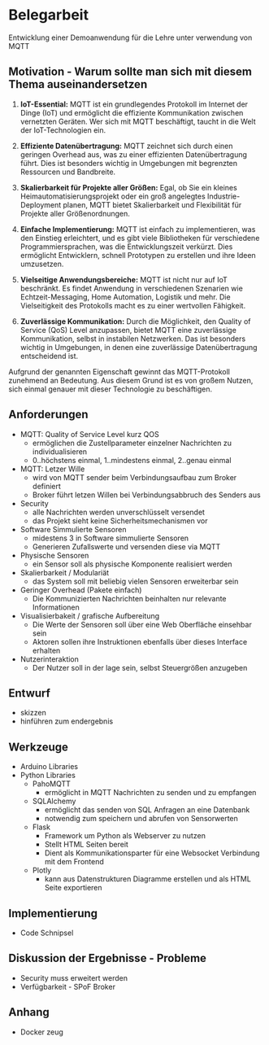 # Belegarbeit
Entwicklung einer Demoanwendung für die Lehre unter verwendung von MQTT

## Motivation - Warum sollte man sich mit diesem Thema auseinandersetzen
1. **IoT-Essential:**
   MQTT ist ein grundlegendes Protokoll im Internet der Dinge (IoT) und ermöglicht die effiziente Kommunikation zwischen vernetzten Geräten. Wer sich mit MQTT beschäftigt, taucht in die Welt der IoT-Technologien ein.

2. **Effiziente Datenübertragung:**
   MQTT zeichnet sich durch einen geringen Overhead aus, was zu einer effizienten Datenübertragung führt. Dies ist besonders wichtig in Umgebungen mit begrenzten Ressourcen und Bandbreite.

3. **Skalierbarkeit für Projekte aller Größen:**
   Egal, ob Sie ein kleines Heimautomatisierungsprojekt oder ein groß angelegtes Industrie-Deployment planen, MQTT bietet Skalierbarkeit und Flexibilität für Projekte aller Größenordnungen.

4. **Einfache Implementierung:**
   MQTT ist einfach zu implementieren, was den Einstieg erleichtert, und es gibt viele Bibliotheken für verschiedene Programmiersprachen, was die Entwicklungszeit verkürzt. Dies ermöglicht Entwicklern, schnell Prototypen zu erstellen und ihre Ideen umzusetzen.

5. **Vielseitige Anwendungsbereiche:**
   MQTT ist nicht nur auf IoT beschränkt. Es findet Anwendung in verschiedenen Szenarien wie Echtzeit-Messaging, Home Automation, Logistik und mehr. Die Vielseitigkeit des Protokolls macht es zu einer wertvollen Fähigkeit.

6. **Zuverlässige Kommunikation:**
   Durch die Möglichkeit, den Quality of Service (QoS) Level anzupassen, bietet MQTT eine zuverlässige Kommunikation, selbst in instabilen Netzwerken. Das ist besonders wichtig in Umgebungen, in denen eine zuverlässige Datenübertragung entscheidend ist.

Aufgrund der genannten Eigenschaft gewinnt das MQTT-Protokoll zunehmend an Bedeutung. Aus diesem Grund ist es von großem Nutzen, sich einmal genauer mit dieser Technologie zu beschäftigen.

## Anforderungen
- MQTT: Quality of Service Level kurz QOS
   - ermöglichen die Zustellparameter einzelner Nachrichten zu individualisieren
   - 0..höchstens einmal, 1..mindestens einmal, 2..genau einmal
- MQTT: Letzer Wille
   - wird von MQTT sender beim Verbindungsaufbau zum Broker definiert
   - Broker führt letzen Willen bei Verbindungsabbruch des Senders aus
- Security
   - alle Nachrichten werden unverschlüsselt versendet
   - das Projekt sieht keine Sicherheitsmechanismen vor
- Software Simmulierte Sensoren
   - midestens 3 in Software simmulierte Sensoren
   - Generieren Zufallswerte und versenden diese via MQTT
- Physische Sensoren
   - ein Sensor soll als physische Komponente realisiert werden 
- Skalierbarkeit / Modulariät
   - das System soll mit beliebig vielen Sensoren erweiterbar sein
- Geringer Overhead (Pakete einfach)
   - Die Kommunizierten Nachrichten beinhalten nur relevante Informationen
- Visualisierbakeit / grafische Aufbereitung
   - Die Werte der Sensoren soll über eine Web Oberfläche einsehbar sein
   - Aktoren sollen ihre Instruktionen ebenfalls über dieses Interface erhalten
- Nutzerinteraktion
   - Der Nutzer soll in der lage sein, selbst Steuergrößen anzugeben

## Entwurf
- skizzen
- hinführen zum endergebnis

## Werkzeuge
- Arduino Libraries
- Python Libraries
   - PahoMQTT
      - ermöglicht in MQTT Nachrichten zu senden und zu empfangen
   - SQLAlchemy
      - ermöglicht das senden von SQL Anfragen an eine Datenbank
      - notwendig zum speichern und abrufen von Sensorwerten
   - Flask
      - Framework um Python als Webserver zu nutzen
      - Stellt HTML Seiten bereit
      - Dient als Kommunikationsparter für eine Websocket Verbindung mit dem Frontend
   - Plotly
      - kann aus Datenstrukturen Diagramme erstellen und als HTML Seite exportieren

## Implementierung
- Code Schnipsel

## Diskussion der Ergebnisse - Probleme
- Security muss erweitert werden
- Verfügbarkeit - SPoF Broker

## Anhang
- Docker zeug
